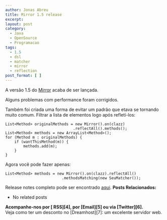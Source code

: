 ```yaml
---
author: Jonas Abreu
title: Mirror 1.5 release
excerpt:
layout: post
category:
  - Java
  - OpenSource
  - Programacao
tags:
  - 1.5
  - dsl
  - matcher
  - mirror
  - reflection
post_format: [ ]
---
```

A versão 1.5 do [Mirror][1] acaba de ser lançada.

Alguns problemas com performance foram corrigidos.

Também foi criada uma forma de evitar um padrão que etava se tornando muito comum. Filtrar a lista de elementos logo após refletí-los:

    
    List<Method> originalMethods = new Mirror().on(clazz)
                                  .reflectAll().methods();
    List<Method> methods = new ArrayList<Method>();
    for (Method m : originalMethods) {
        if (wantThisMethod(m)) {
            methods.add(m);
        }
    }
    

Agora você pode fazer apenas:

    
    List<Method> methods = new Mirror().on(clazz).reflectAll()
                             .methodsMatching(new SeuMatcher());
    

Release notes completo pode ser encontrado [aqui][2]. 
**Posts Relacionados:** 
*   No related posts









**Acompanhe-nos por [ RSS][4], por [Email][5] ou via [Twitter][6].**  
Veja como ter um desconto no [Dreamhost][7]: um excelente servidor web.

 [1]: http://projetos.vidageek.net/mirror-pt
 [2]: http://projetos.vidageek.net/mirror-pt/projeto/release-notes/





